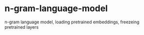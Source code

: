 # n-gram-language-model
n-gram language model, loading pretrained embeddings, freezeing pretrained layers
